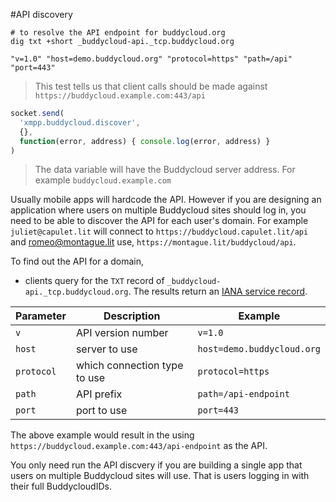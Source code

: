 #API discovery

```shell
# to resolve the API endpoint for buddycloud.org
dig txt +short _buddycloud-api._tcp.buddycloud.org 
```

```shell
"v=1.0" "host=demo.buddycloud.org" "protocol=https" "path=/api" "port=443"
```

> This test tells us that client calls should be made against `https://buddycloud.example.com:443/api`

```javascript
socket.send(
  'xmpp.buddycloud.discover',
  {},
  function(error, address) { console.log(error, address) }
)
```

> The data variable will have the Buddycloud server address. For example `buddycloud.example.com`

Usually mobile apps will hardcode the API. However if you are designing an application where users on multiple Buddycloud sites should log in, you need to be able to discover the API for each user's domain. For example `juliet@capulet.lit` will connect to `https://buddycloud.capulet.lit/api` and romeo@montague.lit use, `https://montague.lit/buddycloud/api`.

To find out the API for a domain,

- clients query for the `TXT` record of `_buddycloud-api._tcp.buddycloud.org`.  The results return an [IANA service record](http://www.iana.org/assignments/service-names-port-numbers/service-names-port-numbers.xhtml?search=buddycloud). 

Parameter | Description        | Example
----------|--------------------|----------
`v`       | API version number | `v=1.0`
`host`    | server to use      | `host=demo.buddycloud.org` 
`protocol`| which connection type to use | `protocol=https`
`path`    | API prefix         | `path=/api-endpoint`
`port`    | port to use        | `port=443`

The above example would result in the using `https://buddycloud.example.com:443/api-endpoint` as the API.

<aside>You only need run the API discvery if you are building a single app that users on multiple Buddycloud sites will use. That is users logging in with their full BuddycloudIDs.</aside>
